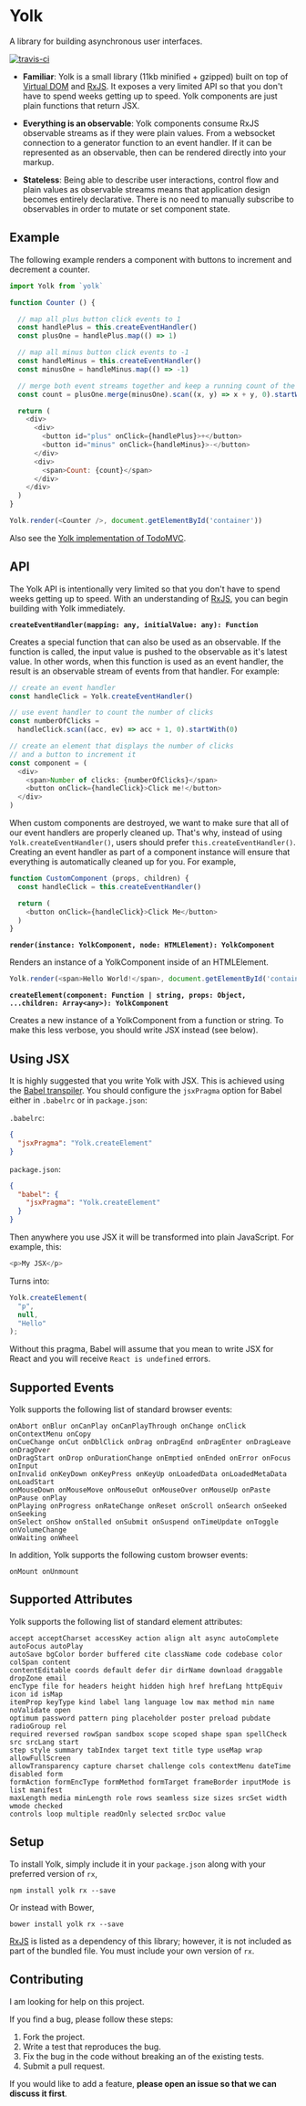 # Yolk

A library for building asynchronous user interfaces.

[![travis-ci](https://travis-ci.org/BrewhouseTeam/yolk.svg)](https://travis-ci.org/BrewhouseTeam/yolk)

* __Familiar__: Yolk is a small library (11kb minified + gzipped) built on top of [Virtual DOM](https://github.com/Matt-Esch/virtual-dom) and [RxJS](https://github.com/Reactive-Extensions/RxJS). It exposes a very limited API so that you don't have to spend weeks getting up to speed. Yolk components are just plain functions that return JSX.

* __Everything is an observable__: Yolk components consume RxJS observable streams as if they were plain values. From a websocket connection to a generator function to an event handler. If it can be represented as an observable, then can be rendered directly into your markup.

* __Stateless__: Being able to describe user interactions, control flow and plain values as observable streams means that application design becomes entirely declarative. There is no need to manually subscribe to observables in order to mutate or set component state.

## Example

The following example renders a component with buttons to increment and decrement a counter.

```js
import Yolk from `yolk`

function Counter () {

  // map all plus button click events to 1
  const handlePlus = this.createEventHandler()
  const plusOne = handlePlus.map(() => 1)

  // map all minus button click events to -1
  const handleMinus = this.createEventHandler()
  const minusOne = handleMinus.map(() => -1)

  // merge both event streams together and keep a running count of the result
  const count = plusOne.merge(minusOne).scan((x, y) => x + y, 0).startWith(0)

  return (
    <div>
      <div>
        <button id="plus" onClick={handlePlus}>+</button>
        <button id="minus" onClick={handleMinus}>-</button>
      </div>
      <div>
        <span>Count: {count}</span>
      </div>
    </div>
  )
}

Yolk.render(<Counter />, document.getElementById('container'))
```

Also see the [Yolk implementation of TodoMVC](https://github.com/BrewhouseTeam/Yolk-todomvc).

## API

The Yolk API is intentionally very limited so that you don't have to spend weeks getting up to speed. With an understanding of [RxJS](https://github.com/Reactive-Extensions/RxJS), you can begin building with Yolk immediately.

__`createEventHandler(mapping: any, initialValue: any): Function`__

Creates a special function that can also be used as an observable. If the function is called, the input value is pushed to the observable as it's latest value. In other words, when this function is used as an event handler, the result is an observable stream of events from that handler. For example:

```js
// create an event handler
const handleClick = Yolk.createEventHandler()

// use event handler to count the number of clicks
const numberOfClicks =
  handleClick.scan((acc, ev) => acc + 1, 0).startWith(0)

// create an element that displays the number of clicks
// and a button to increment it
const component = (
  <div>
    <span>Number of clicks: {numberOfClicks}</span>
    <button onClick={handleClick}>Click me!</button>
  </div>
)
```

When custom components are destroyed, we want to make sure that all of our event handlers are properly cleaned up.
That's why, instead of using `Yolk.createEventHandler()`, users should prefer `this.createEventHandler()`. Creating
an event handler as part of a component instance will ensure that everything is automatically cleaned up for you.
For example,

```js
function CustomComponent (props, children) {
  const handleClick = this.createEventHandler()

  return (
    <button onClick={handleClick}>Click Me</button>
  )
}
```

__`render(instance: YolkComponent, node: HTMLElement): YolkComponent`__

Renders an instance of a YolkComponent inside of an HTMLElement.

```js
Yolk.render(<span>Hello World!</span>, document.getElementById('container'))
```

__`createElement(component: Function | string, props: Object, ...children: Array<any>): YolkComponent`__

Creates a new instance of a YolkComponent from a function or string.  To make this less verbose, you should write JSX instead (see below).

## Using JSX

It is highly suggested that you write Yolk with JSX. This is achieved using the [Babel transpiler](http://babeljs.io/). You should configure the `jsxPragma` option for Babel either in `.babelrc` or in `package.json`:

`.babelrc`:

```json
{
  "jsxPragma": "Yolk.createElement"
}
```

`package.json`:

```json
{
  "babel": {
    "jsxPragma": "Yolk.createElement"
  }
}
```

Then anywhere you use JSX it will be transformed into plain JavaScript. For example, this:

```js
<p>My JSX</p>
```

Turns into:

```js
Yolk.createElement(
  "p",
  null,
  "Hello"
);
```

Without this pragma, Babel will assume that you mean to write JSX for React and you will receive `React is undefined` errors.

## Supported Events

Yolk supports the following list of standard browser events:

```
onAbort onBlur onCanPlay onCanPlayThrough onChange onClick onContextMenu onCopy
onCueChange onCut onDblClick onDrag onDragEnd onDragEnter onDragLeave onDragOver
onDragStart onDrop onDurationChange onEmptied onEnded onError onFocus onInput
onInvalid onKeyDown onKeyPress onKeyUp onLoadedData onLoadedMetaData onLoadStart
onMouseDown onMouseMove onMouseOut onMouseOver onMouseUp onPaste onPause onPlay
onPlaying onProgress onRateChange onReset onScroll onSearch onSeeked onSeeking
onSelect onShow onStalled onSubmit onSuspend onTimeUpdate onToggle onVolumeChange
onWaiting onWheel
```

In addition, Yolk supports the following custom browser events:

```
onMount onUnmount
```

## Supported Attributes

Yolk supports the following list of standard element attributes:

```
accept acceptCharset accessKey action align alt async autoComplete autoFocus autoPlay
autoSave bgColor border buffered cite className code codebase color colSpan content
contentEditable coords default defer dir dirName download draggable dropZone email
encType file for headers height hidden high href hrefLang httpEquiv icon id isMap
itemProp keyType kind label lang language low max method min name noValidate open
optimum password pattern ping placeholder poster preload pubdate radioGroup rel
required reversed rowSpan sandbox scope scoped shape span spellCheck src srcLang start
step style summary tabIndex target text title type useMap wrap allowFullScreen
allowTransparency capture charset challenge cols contextMenu dateTime disabled form
formAction formEncType formMethod formTarget frameBorder inputMode is list manifest
maxLength media minLength role rows seamless size sizes srcSet width wmode checked
controls loop multiple readOnly selected srcDoc value
```

## Setup

To install Yolk, simply include it in your `package.json` along with your preferred version of `rx`,

```
npm install yolk rx --save
```

Or instead with Bower,

```
bower install yolk rx --save
```

[RxJS](https://github.com/Reactive-Extensions/RxJS) is listed as a dependency of this library; however, it is not included as part of the bundled file. You must include your own version of `rx`.

## Contributing

I am looking for help on this project.

If you find a bug, please follow these steps:

1. Fork the project.
2. Write a test that reproduces the bug.
3. Fix the bug in the code without breaking an of the existing tests.
4. Submit a pull request.

If you would like to add a feature, __please open an issue so that we can discuss it first__.
